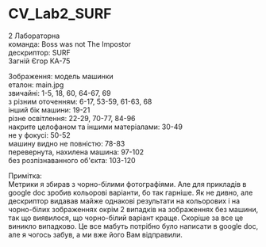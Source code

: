 # CV_Lab2_SURF
2 Лабораторна<br/>
команда: Boss was not The Impostor<br/>
дескриптор: SURF<br/>
Загній Єгор КА-75<br/>

Зображення: модель машинки<br/>
еталон: main.jpg<br/>
звичайні: 1-5, 18, 60, 64-67, 69<br/>
з різним оточенням: 6-17, 53-59, 61-63, 68<br/>
інший бік машини: 19-21<br/>
різне освітлення: 22-29, 70-77, 84-96<br/>
накрите целофаном та іншими матеріалами: 30-49<br/>
не у фокусі: 50-52<br/>
машину видно не повністю: 78-83<br/>
перевернута, нахилена машина: 97-102<br/>
без розпізнаванного об'єкта: 103-120<br/>

Примітка:<br/>
Метрики я збирав з чорно-білими фотографіями. Але для прикладів в google doc зробив кольорові варіанти, бо так гарніше. Як не дивно, але дескриптор видавав майже однакові результати на кольорових і на чорно-білих зображеннях окрім 2 випадків на зображеннях без машини, так що виявилося, що чорно-білий варіант краще. Скоріше за все це виникло випадково. Це все мабуть потрібно було написати в google doc, але я чогось забув, а ми вже його Вам відправили.
